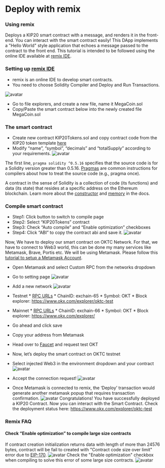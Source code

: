 # Deploy with remix
### Using remix

Deploys a KIP20 smart contract with a message, and renders it in the front-end. You can interact with the smart contract easily!
This DApp implements a "Hello World" style application that echoes a message passed to the contract to the front end. This tutorial is intended to be followed using the online IDE available at [remix IDE](https://remix.ethereum.org/).
### Setting up [remix IDE](https://remix.ethereum.org/)
- remix is an online IDE to develop smart contracts.
- You need to choose Solidity Compiler and Deploy and Run Transactions.

![avatar](../../img/remix-01.png)
- Go to file explorers, and create a new file, name it MegaCoin.sol
- Copy/Paste the smart contract below into the newly created file MegaCoin.sol

### The smart contract
- Create new contract KIP20Tokens.sol and copy contract code from the KIP20 token template [here](https://github.com/okx/KIPs/blob/master/docs/final/KIP-20.md/)
- Modify “name”, “symbol”, “decimals” and “totalSupply” according to your requirements.
![avatar](../../img/remix-02.png)

The first line, `pragma solidity ^0.5.16` specifies that the source code is for a Solidity version greater than 0.5.16. [Pragmas](https://solidity.readthedocs.io/en/latest/layout-of-source-files#pragma) are common instructions for compilers about how to treat the source code (e.g., pragma once).

A contract in the sense of Solidity is a collection of code (its functions) and data (its state) that resides at a specific address on the Ethereum blockchain. Learn more about the [constructor](https://solidity.readthedocs.io/en/latest/contracts#constructor) and [memory](https://solidity.readthedocs.io/en/latest/introduction-to-smart-contracts#storage-memory-and-the-stack) in the docs.

### Compile smart contract
- Step1: Click button to switch to compile page
- Step2: Select “KIP20Tokens” contract
- Step3: Check “Auto compile” and “Enable optimization” checkboxes
- Step4: Click “ABI” to copy the contract abi and save it.
![avatar](../../img/remix-03.png)

Now, We have to deploy our smart contract on OKTC Network. For that, we have to connect to Web3 world, this can be done my many services like Metamask, Brave, Portis etc. We will be using Metamask. Please follow this [tutorial to setup a Metamask Account]().
- Open Metamask and select Custom RPC from the networks dropdown
- Go to setting page
![avatar](../../img/remix-04.png)

- Add a new network
![avatar](../../img/remix-05.png)
- Testnet * [RPC URLs](/dev/api/oktc-api/json-rpc-api) * ChainID: exchain-65 * Symbol: OKT * Block explorer:
https://www.okx.com/explorer/oktc-test
- Mainnet * [RPC URLs](/dev/api/oktc-api/json-rpc-api) * ChainID: exchain-66 * Symbol: OKT * Block explorer: 
https://www.okx.com/explorer/
- Go ahead and click save
- Copy your address from Metamask
- Head over to [Faucet](https://discord.gg/B5nMs6qK5F) and request test OKT
- Now, let’s deploy the smart contract on OKTC testnet
- Select injected Web3 in the environment dropdown and your contract
![avatar](../../img/remix-06.png)
- Accept the connection request!
![avatar](../../img/remix-07.png)
- Once Metamask is connected to remix, the ‘Deploy’ transaction would generate another metamask popup that requires transaction confirmation.
![avatar](../../img/remix-08.png)
Congratulations! You have successfully deployed a KIP20 Contract. Now you can interact with the Smart Contract. Check the deployment status here: https://www.okx.com/explorer/oktc-test


### Remix FAQ
#### Check “Enable optimization” to compile large size contracts
If contract creation initialization returns data with length of more than 24576 bytes, contract will be fail to created with "Contract code size over limit" error due to [EIP-170](https://github.com/ethereum/EIPs/blob/master/EIPS/eip-170.md).
![avatar](../../img/remix-09.png)
Check the "Enable optimization" checkbox when compiling to solve this error of some large size contracts.
![avatar](../../img/remix-10.png)
